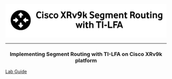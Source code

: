 <p align="center">
    <img width="800" src="https://github.com/hmntsharma/cisco-segment-routing/blob/main/docs/assets/images/heading.png?raw=true" alt="Material Bread logo">
</p>

---

<h3 align="center">Implementing Segment Routing with TI-LFA on Cisco XRv9k platform</h3>

<a align="center" href="https://hmntsharma.github.io/cisco-segment-routing/">Lab Guide</a>
